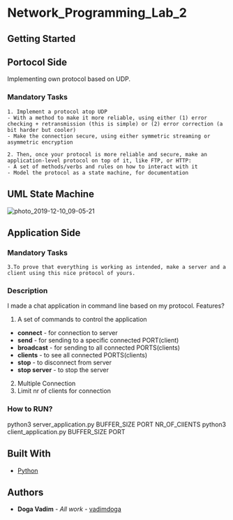 # Network_Programming_Lab_2

## Getting Started

## Portocol Side

Implementing own protocol based on UDP.

### Mandatory Tasks

```
1. Implement a protocol atop UDP
- With a method to make it more reliable, using either (1) error checking + retransmission (this is simple) or (2) error correction (a bit harder but cooler)
- Make the connection secure, using either symmetric streaming or asymmetric encryption

2. Then, once your protocol is more reliable and secure, make an application-level protocol on top of it, like FTP, or HTTP:
- A set of methods/verbs and rules on how to interact with it
- Model the protocol as a state machine, for documentation

```

## UML State Machine
![photo_2019-12-10_09-05-21](https://user-images.githubusercontent.com/43139007/70603328-f8eac500-1bfe-11ea-930c-47b5f7186599.jpg)

## Application Side

### Mandatory Tasks
```
3.To prove that everything is working as intended, make a server and a client using this nice protocol of yours.
```
### Description
I made a chat application in command line based on my protocol. Features?

1. A set of commands to control the application
* **connect** - for connection to server
* **send** - for sending to a specific connected PORT(client)
* **broadcast** - for sending to all connected PORTS(clients)
* **clients** - to see all connected PORTS(clients)
* **stop** - to disconnect from server
* **stop server** - to stop the server
2. Multiple Connection
3. Limit nr of clients for connection

### How to RUN?

python3 server_application.py BUFFER_SIZE PORT NR_OF_ClIENTS
python3 client_application.py BUFFER_SIZE PORT

## Built With

* [Python](https://www.python.org/)


## Authors

* **Doga Vadim** - *All work* - [vadimdoga](https://github.com/vadimdoga)
